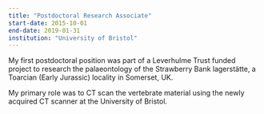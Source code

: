 ```yaml
---
title: "Postdoctoral Research Associate"
start-date: 2015-10-01
end-date: 2019-01-31
institution: "University of Bristol"
---
```

My first postdoctoral position was part of a Leverhulme Trust funded
project to research the palaeontology of the Strawberry Bank lagerstätte,
a Toarcian (Early Jurassic) locality in Somerset, UK.

My primary role was to CT scan the vertebrate material using the newly acquired CT scanner at the University of Bristol.
